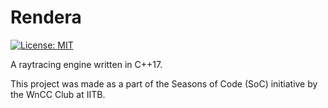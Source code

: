 Rendera
====
[![License: MIT](https://img.shields.io/badge/License-MIT-yellow.svg)](https://opensource.org/licenses/MIT)

A raytracing engine written in C++17.

This project was made as a part of the Seasons of Code (SoC) initiative by the WnCC Club at IITB.
